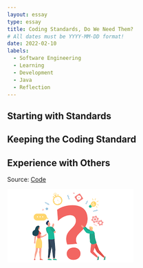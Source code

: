 ```yaml
---
layout: essay
type: essay
title: Coding Standards, Do We Need Them?
# All dates must be YYYY-MM-DD format!
date: 2022-02-10
labels:
  - Software Engineering
  - Learning
  - Development
  - Java
  - Reflection
---
```


## Starting with Standards



## Keeping the Coding Standard



## Experience with Others


Source: <a href="https://github.com/Scott-Yuk/Final"><i class="large github icon"></i>Code</a>

<img class="ui tiny left circular floated image" src="../images/Question.png">
